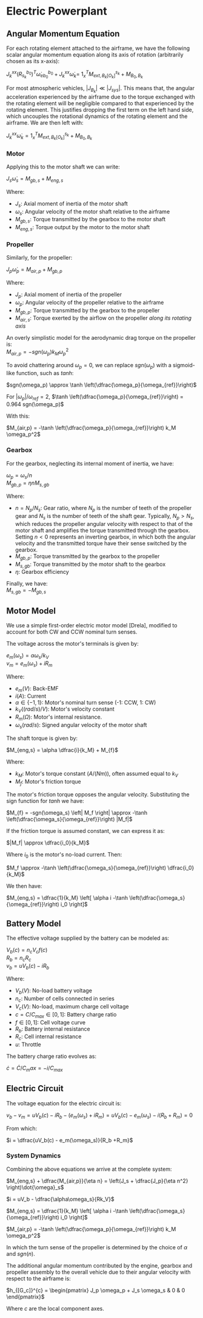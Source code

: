 # Electric Powerplant

## Angular Momentum Equation

For each rotating element attached to the airframe, we have the following scalar angular momentum equation along its
axis of rotation (arbitrarily chosen as its x-axis):

$J_k^{xx} \left( R^{b_0}_{s_k}\right)^T \dot{\omega}^{b_0}_{eb_0} + J_k^{xx} \dot{\omega}_{k} =$
$1_x^T M_{ext,B_k[O_k]}^{s_k} + M_{B_0,B_k}$

For most atmospheric vehicles, $\left| J_{B_k} \right| \ll \left| J_{sys}\right|$. This means that, the angular
acceleration experienced by the airframe due to the torque exchanged with the rotating element will be negligible
compared to that experienced by the rotating element. This justifies dropping the first term on the left hand side,
which uncouples the rotational dynamics of the rotating element and the airframe. We are then left with:

$J_k^{xx} \dot{\omega}_{k} = 1_x^T M_{ext,B_k[O_k]}^{s_k} + M_{B_0,B_k}$

### Motor

Applying this to the motor shaft we can write:

$J_s \dot{\omega}_s = M_{gb,s} + M_{eng,s}$

Where:
- $J_s$: Axial moment of inertia of the motor shaft
- $\omega_s$: Angular velocity of the motor shaft relative to the airframe
- $M_{gb,s}$: Torque transmitted by the gearbox to the motor shaft
- $M_{eng,s}$: Torque output by the motor to the motor shaft

### Propeller

Similarly, for the propeller:

$J_p \dot{\omega}_p = M_{air,p} + M_{gb,p}$

Where:
- $J_p$: Axial moment of inertia of the propeller
- $\omega_p$: Angular velocity of the propeller relative to the airframe
- $M_{gb,p}$: Torque transmitted by the gearbox to the propeller
- $M_{air,s}$: Torque exerted by the airflow on the propeller *along its rotating axis*

An overly simplistic model for the aerodynamic drag torque on the propeller is:\
$M_{air,p} = -sgn(\omega_p) k_M \omega_p^2$

To avoid chattering around $\omega_p = 0$, we can replace $sgn(\omega_p)$ with a sigmoid-like function, such as $tanh$:

$sgn(\omega_p) \approx \tanh \left(\dfrac{\omega_p}{\omega_{ref}}\right)$

For $|\omega_{p}| / \omega_{ref} = 2$, $\tanh \left(\dfrac{\omega_p}{\omega_{ref}}\right) = 0.964 sgn(\omega_p)$

With this:

$M_{air,p} = -\tanh \left(\dfrac{\omega_p}{\omega_{ref}}\right) k_M \omega_p^2$

### Gearbox

For the gearbox, neglecting its internal moment of inertia, we have:

$\omega_p = \omega_s / n$ \
$M_{gb,p} = \eta n M_{s,gb}$

Where:
- $n = N_p / N_s$: Gear ratio, where $N_p$ is the number of teeth of the propeller gear and $N_s$ is the number of teeth
  of the shaft gear. Typically, $N_p > N_s$, which reduces the propeller angular velocity with respect to that of the
  motor shaft and amplifies the torque transmitted through the gearbox. Setting $n<0$ represents an inverting gearbox,
  in which both the angular velocity and the transmitted torque have their sense switched by the gearbox.
- $M_{gb,p}$: Torque transmitted by the gearbox to the propeller
- $M_{s,gb}$: Torque transmitted by the motor shaft to the gearbox
- $\eta$: Gearbox efficiency

Finally, we have:\
$M_{s, gb} = -M_{gb, s}$

## Motor Model

We use a simple first-order electric motor model [Drela], modified to account for both CW and CCW nominal turn senses.

The voltage across the motor's terminals is given by:

$e_m(\omega_s) = \alpha \omega_s / k_V$\
$v_m = e_m(\omega_s) + iR_m$

Where:
- $e_m (V)$: Back-EMF
- $i (A)$: Current
- $\alpha \in \{-1, 1\}$: Motor's nominal turn sense (-1: CCW, 1: CW)
- $k_V ((rad/s)/V)$: Motor's velocity constant
- $R_m (\Omega)$: Motor's internal resistance.
- $\omega_s (rad/s)$: Signed angular velocity of the motor shaft

The shaft torque is given by:

$M_{eng,s} = \alpha \dfrac{i}{k_M} + M_{f}$

Where:
- $k_M$: Motor's torque constant ($A/(Nm)$), often assumed equal to $k_V$
- $M_{f}$: Motor's friction torque

The motor's friction torque opposes the angular velocity. Substituting the sign function for $tanh$ we have:

$M_{f} = -sgn(\omega_s) \left| M_f \right| \approx -\tanh \left(\dfrac{\omega_s}{\omega_{ref}}\right) |M_f|$

If the friction torque is assumed constant, we can express it as:

$|M_f| \approx \dfrac{i_0}{k_M}$

Where $i_0$ is the motor's no-load current. Then:

$M_f \approx -\tanh \left(\dfrac{\omega_s}{\omega_{ref}}\right) \dfrac{i_0}{k_M}$

We then have:

$M_{eng,s} = \dfrac{1}{k_M} \left[ \alpha i -\tanh \left(\dfrac{\omega_s}{\omega_{ref}}\right) i_0 \right]$

## Battery Model

The effective voltage supplied by the battery can be modeled as:

$V_b(c) = n_c V_c f(c)$\
$R_b = n_c R_c$\
$v_b = uV_b(c) - iR_b$

Where:
- $V_b (V)$: No-load battery voltage
- $n_c$: Number of cells connected in series
- $V_c (V)$: No-load, maximum charge cell voltage
- $c = C/C_{max}\in [0,1]$: Battery charge ratio
- $f \in [0,1]$: Cell voltage curve
- $R_b$: Battery internal resistance
- $R_c$: Cell internal resistance
- $u$: Throttle

The battery charge ratio evolves as:

$\dot{c} = \dot{C} / C_max = -i / C_{max}$

## Electric Circuit

The voltage equation for the electric circuit is:

$v_b - v_m = uV_b(c) - iR_b - (e_m(\omega_s) + iR_m) =
uV_b(c) - e_m(\omega_s) - i(R_b +R_m) = 0$

From which:

$i = \dfrac{uV_b(c) - e_m(\omega_s)}{R_b +R_m}$


### System Dynamics

Combining the above equations we arrive at the complete system:

$M_{eng,s} + \dfrac{M_{air,p}}{\eta n}  = \left(J_s + \dfrac{J_p}{\eta n^2} \right)\dot{\omega}_s$

$i = uV_b - \dfrac{\alpha\omega_s}{Rk_V}$

$M_{eng,s} = \dfrac{1}{k_M} \left[ \alpha i -\tanh \left(\dfrac{\omega_s}{\omega_{ref}}\right) i_0 \right]$

$M_{air,p} = -\tanh \left(\dfrac{\omega_p}{\omega_{ref}}\right) k_M \omega_p^2$

In which the turn sense of the propeller is determined by the choice of $\alpha$ and $sgn(n)$.

The additional angular momentum contributed by the engine, gearbox and propeller assembly to the overall vehicle due to
their angular velocity with respect to the airframe is:

$h_{[G_c]}^{c} = \begin{pmatrix} J_p \omega_p + J_s \omega_s & 0 & 0 \end{pmatrix}$

Where $c$ are the local component axes.